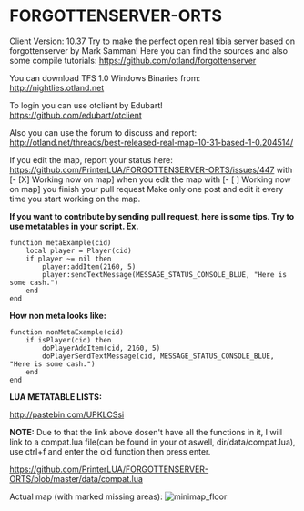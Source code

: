 FORGOTTENSERVER-ORTS
====================
Client Version: 10.37
Try to make the perfect open real tibia server based on forgottenserver by Mark Samman!
Here you can find the sources and also some compile tutorials: https://github.com/otland/forgottenserver

You can download TFS 1.0 Windows Binaries from: http://nightlies.otland.net

To login you can use otclient by Edubart!
https://github.com/edubart/otclient

Also you can use the forum to discuss and report:
http://otland.net/threads/best-released-real-map-10-31-based-1-0.204514/

If you edit the map, report your status here:
https://github.com/PrinterLUA/FORGOTTENSERVER-ORTS/issues/447
with [- [X] Working now on map] when you edit the map
with [- [ ] Working now on map] you finish your pull request
Make only one post and edit it every time you start working on the map.

**If you want to contribute by sending pull request, here is some tips.
Try to use metatables in your script. Ex.**
```
function metaExample(cid)
	local player = Player(cid)
	if player ~= nil then
		player:addItem(2160, 5)
		player:sendTextMessage(MESSAGE_STATUS_CONSOLE_BLUE, "Here is some cash.")
	end
end
```
**How non meta looks like:**
```
function nonMetaExample(cid)
	if isPlayer(cid) then
		doPlayerAddItem(cid, 2160, 5)
		doPlayerSendTextMessage(cid, MESSAGE_STATUS_CONSOLE_BLUE, "Here is some cash.")
	end
end
```
**LUA METATABLE LISTS:**

http://pastebin.com/UPKLCSsi

**NOTE:**
Due to that the link above dosen't have all the functions in it, I will link to a compat.lua file(can be found in your ot aswell, dir/data/compat.lua), use ctrl+f and enter the old function then press enter. 

https://github.com/PrinterLUA/FORGOTTENSERVER-ORTS/blob/master/data/compat.lua

Actual map (with marked missing areas):
![minimap_floor](https://cloud.githubusercontent.com/assets/6708725/2932230/7519de00-d7ad-11e3-8cad-fe610b7912f9.png)
